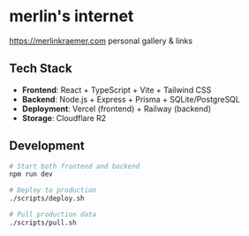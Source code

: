 # merlin's internet

https://merlinkraemer.com
personal gallery & links

## Tech Stack

- **Frontend**: React + TypeScript + Vite + Tailwind CSS
- **Backend**: Node.js + Express + Prisma + SQLite/PostgreSQL
- **Deployment**: Vercel (frontend) + Railway (backend)
- **Storage**: Cloudflare R2

## Development

```bash
# Start both frontend and backend
npm run dev

# Deploy to production
./scripts/deploy.sh

# Pull production data
./scripts/pull.sh
```
